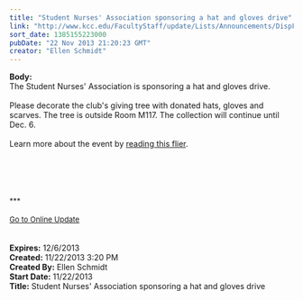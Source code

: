 ```yaml
---
title: "Student Nurses' Association sponsoring a hat and gloves drive"
link: "http://www.kcc.edu/FacultyStaff/update/Lists/Announcements/DispForm.aspx?ID=1344"
sort_date: 1385155223000
pubDate: "22 Nov 2013 21:20:23 GMT"
creator: "Ellen Schmidt"
---
```


<div><b>Body:</b> <div class="ExternalClass82865DC3D8864349917BD7C954C0E70F"><div>The Student Nurses' Association is sponsoring a hat and gloves drive.</div>
<div> </div>
<div>Please decorate the club's giving tree with donated hats, gloves and scarves. The tree is outside Room M117. The collection will continue until Dec. 6.</div>
<div> </div>
<div>Learn more about the event by <a href="/FacultyStaff/update/Documents/hatsglovesneeded_nurse%20assoc_13.pdf">reading this flier</a>.</div>
<div> </div>
<div> </div>
<div>
<div><br /></div>
<div></div>
<div><br /></div>
<div>
<div><br /></div>
<div><font size="2">***</font></div>
<div><font size="2"></font> </div>
<div><font size="2"></font></div>
<div><font size="2"></font></div>
<div><font size="2"></font></div>
<div><font size="2"></font></div>
<div><font size="2"></font></div>
<div><font size="2"></font></div>
<div><font size="2"></font></div>
<div><font size="2"></font></div>
<div><font size="2"></font></div>
<div><font size="2"></font></div>
<div><a href="/FacultyStaff/update/Pages/dailyupdate.aspx"><font size="2">Go to Online Update</font></a></div>
<div></div>
<div></div></div>
<div></div></div>
<div> </div>
<div> </div></div></div>
<div><b>Expires:</b> 12/6/2013</div>
<div><b>Created:</b> 11/22/2013 3:20 PM</div>
<div><b>Created By:</b> Ellen Schmidt</div>
<div><b>Start Date:</b> 11/22/2013</div>
<div><b>Title:</b> Student Nurses&#39; Association sponsoring a hat and gloves drive</div>
